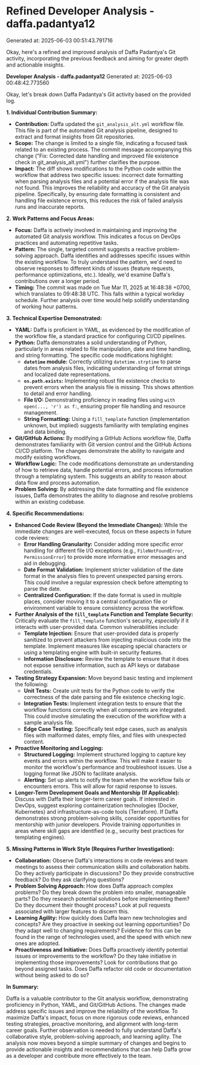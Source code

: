 # Refined Developer Analysis - daffa.padantya12
Generated at: 2025-06-03 00:51:43.791716

Okay, here's a refined and improved analysis of Daffa Padantya's Git activity, incorporating the previous feedback and aiming for greater depth and actionable insights.

**Developer Analysis - daffa.padantya12**
Generated at: 2025-06-03 00:48:42.773560

Okay, let's break down Daffa Padantya's Git activity based on the provided log.

**1. Individual Contribution Summary:**

*   **Contribution:** Daffa updated the `git_analysis_alt.yml` workflow file. This file is part of the automated Git analysis pipeline, designed to extract and format insights from Git repositories.
*   **Scope:** The change is limited to a single file, indicating a focused task related to an existing process. The commit message accompanying this change ("Fix: Corrected date handling and improved file existence check in git_analysis_alt.yml") further clarifies the purpose.
*   **Impact:** The diff shows modifications to the Python code within the workflow that address two specific issues: incorrect date formatting when parsing analysis files and a potential error if the analysis file was not found. This improves the reliability and accuracy of the Git analysis pipeline.  Specifically, by ensuring date formatting is consistent and handling file existence errors, this reduces the risk of failed analysis runs and inaccurate reports.

**2. Work Patterns and Focus Areas:**

*   **Focus:** Daffa is actively involved in maintaining and improving the automated Git analysis workflow. This indicates a focus on DevOps practices and automating repetitive tasks.
*   **Pattern:** The single, targeted commit suggests a reactive problem-solving approach. Daffa identifies and addresses specific issues within the existing workflow. To truly understand the pattern, we'd need to observe responses to different kinds of issues (feature requests, performance optimizations, etc.).  Ideally, we'd examine Daffa's contributions over a longer period.
*   **Timing:** The commit was made on Tue Mar 11, 2025 at 16:48:38 +0700, which translates to 09:48:38 UTC. This falls within a typical workday schedule. Further analysis over time would help solidify understanding of working hour patterns.

**3. Technical Expertise Demonstrated:**

*   **YAML:** Daffa is proficient in YAML, as evidenced by the modification of the workflow file, a standard practice for configuring CI/CD pipelines.
*   **Python:** Daffa demonstrates a solid understanding of Python, particularly in areas related to file manipulation, date and time handling, and string formatting. The specific code modifications highlight:
    *   **`datetime` module:** Correctly utilizing `datetime.strptime` to parse dates from analysis files, indicating understanding of format strings and localized date representations.
    *   **`os.path.exists`:** Implementing robust file existence checks to prevent errors when the analysis file is missing. This shows attention to detail and error handling.
    *   **File I/O:** Demonstrating proficiency in reading files using `with open(..., 'r') as f:`, ensuring proper file handling and resource management.
    *   **String Formatting:**  Using a `fill_template` function (implementation unknown, but implied) suggests familiarity with templating engines and data binding.
*   **Git/GitHub Actions:** By modifying a GitHub Actions workflow file, Daffa demonstrates familiarity with Git version control and the GitHub Actions CI/CD platform. The changes demonstrate the ability to navigate and modify existing workflows.
*   **Workflow Logic:** The code modifications demonstrate an understanding of how to retrieve data, handle potential errors, and process information through a templating system. This suggests an ability to reason about data flow and process automation.
*   **Problem Solving:**  By addressing the date formatting and file existence issues, Daffa demonstrates the ability to diagnose and resolve problems within an existing codebase.

**4. Specific Recommendations:**

*   **Enhanced Code Review (Beyond the Immediate Changes):** While the immediate changes are well-executed, focus on these aspects in future code reviews:
    *   **Error Handling Granularity:**  Consider adding more specific error handling for different file I/O exceptions (e.g., `FileNotFoundError`, `PermissionError`) to provide more informative error messages and aid in debugging.
    *   **Date Format Validation:** Implement stricter validation of the date format in the analysis files to prevent unexpected parsing errors. This could involve a regular expression check before attempting to parse the date.
    *   **Centralized Configuration:** If the date format is used in multiple places, consider moving it to a central configuration file or environment variable to ensure consistency across the workflow.
*   **Further Analysis of the `fill_template` Function and Template Security:**  Critically evaluate the `fill_template` function's security, *especially* if it interacts with user-provided data. Common vulnerabilities include:
    *   **Template Injection:**  Ensure that user-provided data is properly sanitized to prevent attackers from injecting malicious code into the template. Implement measures like escaping special characters or using a templating engine with built-in security features.
    *   **Information Disclosure:** Review the template to ensure that it does not expose sensitive information, such as API keys or database credentials.
*   **Testing Strategy Expansion:** Move beyond basic testing and implement the following:
    *   **Unit Tests:** Create unit tests for the Python code to verify the correctness of the date parsing and file existence checking logic.
    *   **Integration Tests:** Implement integration tests to ensure that the workflow functions correctly when all components are integrated. This could involve simulating the execution of the workflow with a sample analysis file.
    *   **Edge Case Testing:**  Specifically test edge cases, such as analysis files with malformed dates, empty files, and files with unexpected content.
*   **Proactive Monitoring and Logging:**
    *   **Structured Logging:**  Implement structured logging to capture key events and errors within the workflow. This will make it easier to monitor the workflow's performance and troubleshoot issues. Use a logging format like JSON to facilitate analysis.
    *   **Alerting:**  Set up alerts to notify the team when the workflow fails or encounters errors. This will allow for rapid response to issues.
*   **Longer-Term Development Goals and Mentorship (If Applicable):** Discuss with Daffa their longer-term career goals. If interested in DevOps, suggest exploring containerization technologies (Docker, Kubernetes) and infrastructure-as-code tools (Terraform).  If Daffa demonstrates strong problem-solving skills, consider opportunities for mentorship with junior developers.  Provide training opportunities in areas where skill gaps are identified (e.g., security best practices for templating engines).

**5. Missing Patterns in Work Style (Requires Further Investigation):**

*   **Collaboration:**  Observe Daffa's interactions in code reviews and team meetings to assess their communication skills and collaboration habits. Do they actively participate in discussions? Do they provide constructive feedback? Do they ask clarifying questions?
*   **Problem Solving Approach:**  How does Daffa approach complex problems? Do they break down the problem into smaller, manageable parts? Do they research potential solutions before implementing them? Do they document their thought process? Look at pull requests associated with larger features to discern this.
*   **Learning Agility:**  How quickly does Daffa learn new technologies and concepts? Are they proactive in seeking out learning opportunities? Do they adapt well to changing requirements? Evidence for this can be found in the range of technologies used, and the speed with which new ones are adopted.
*   **Proactiveness and Initiative:** Does Daffa proactively identify potential issues or improvements to the workflow? Do they take initiative in implementing those improvements? Look for contributions that go beyond assigned tasks.  Does Daffa refactor old code or documentation without being asked to do so?

**In Summary:**

Daffa is a valuable contributor to the Git analysis workflow, demonstrating proficiency in Python, YAML, and Git/GitHub Actions.  The changes made address specific issues and improve the reliability of the workflow.  To maximize Daffa's impact, focus on more rigorous code reviews, enhanced testing strategies, proactive monitoring, and alignment with long-term career goals.  Further observation is needed to fully understand Daffa's collaborative style, problem-solving approach, and learning agility. The analysis now moves beyond a simple summary of changes and begins to provide actionable insights and recommendations that can help Daffa grow as a developer and contribute more effectively to the team.
